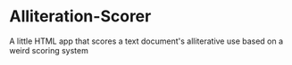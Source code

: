Alliteration-Scorer
===================

A little HTML app that scores a text document's alliterative use based on a weird scoring system
